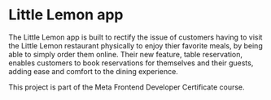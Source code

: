 # Little Lemon app
The Little Lemon app is built to rectify the issue of customers having to visit the Little Lemon restaurant physically to enjoy thier favorite meals, by being able to simply order them online. Their new feature, table reservation, enables customers to book reservations for themselves and their guests, adding ease and comfort to the dining experience.

This project is part of the Meta Frontend Developer Certificate course.
